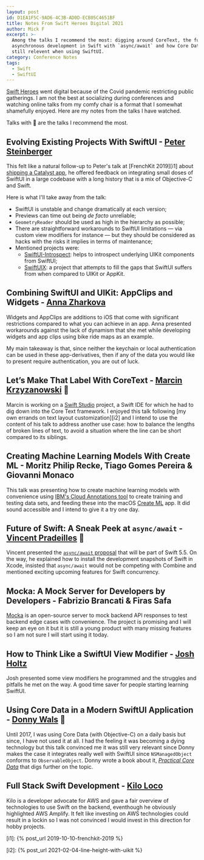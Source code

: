 ```yaml
---
layout: post
id: D1EA1F5C-9AD6-4C3B-AD0D-ECB05C4651BF
title: Notes From Swift Heroes Digital 2021
author: Mick F
excerpt: >-
  Among the talks I recommend the most: digging around CoreText, the future of
  asynchronous development in Swift with `async/await` and how Core Data is
  still relevent when using SwiftUI.
category: Conference Notes
tags:
  - Swift
  - SwiftUI
---
```


[Swift Heroes][5] went digital because of the Covid pandemic restricting public
gatherings. I am not the best at socializing during conferences and watching
online talks from my comfy chair is a format that I somewhat shamefully enjoyed.
Here are my notes from the talks I have watched.

Talks with 🌟 are the talks I recommend the most.

## Evolving Existing Projects With SwiftUI - [Peter Steinberger][1]

This felt like a natural follow-up to Peter's talk at [FrenchKit 2019][i1] about
[shipping a Catalyst app][2], he offered feedback on integrating small doses of
SwiftUI in a large codebase with a long history that is a mix of Objective-C and
Swift.

Here is what I'll take away from the talk:

- SwiftUI is unstable and change dramatically at each version;
- Previews can time out being _de facto_ unreliable;
- `GeometryReader` should be used as high in the hierarchy as possible;
- There are straightforward workarounds to SwiftUI limitations — via custom view
  modifiers for instance — but they should be considered as hacks with the risks
  it implies in terms of maintenance;
- Mentioned projects were:
  - [SwiftUI-Introspect][3]: helps to introspect underlying UIKit components
    from SwiftUI;
  - [SwiftUIX][4]: a project that attempts to fill the gaps that SwiftUI suffers
    from when compared to UIKit or AppKit.

## Combining SwiftUI and UIKit: AppClips and Widgets - [Anna Zharkova][6]

Widgets and AppClips are additions to iOS that come with significant
restrictions compared to what you can achieve in an app. Anna presented
workarounds against the lack of dynamism that she met while developing widgets
and app clips using bike ride maps as an example.

My main takeaway is that, since neither the keychain or local authentication can
be used in these app-derivatives, then if any of the data you would like to
present require authentication, you are out of luck.

## Let’s Make That Label With CoreText - [Marcin Krzyzanowski][7] 🌟

Marcin is working on a [Swift Studio][8] project, a Swift IDE for which he had
to dig down into the Core Text framework. I enjoyed this talk following [my own
errands on text layout customization][i2] and I intend to use the content of his
talk to address another use case: how to balance the lengths of broken lines of
text, to avoid a situation where the line can be short compared to its siblings.

## Creating Machine Learning Models With Create ML - Moritz Philip Recke, Tiago Gomes Pereira & Giovanni Monaco

This talk was presenting how to create machine learning models with convenience
using [IBM's Cloud Annotations tool][9] to create training and testing data
sets, and feeding these into the macOS [Create ML][10] app. It did sound
accessible and I intend to give it a try one day.

## Future of Swift: A Sneak Peek at `async/await` - [Vincent Pradeilles][11] 🌟

Vincent presented the [`async/await` proposal][12] that will be part of Swift
5.5. On the way, he explained how to install the development snapshots of Swift
in Xcode, insisted that `async/await` would not be competing with Combine and
mentioned exciting upcoming features for Swift concurrency.

## Mocka: A Mock Server for Developers by Developers - Fabrizio Brancati & Firas Safa

[Mocka][13] is an open-source server to mock backend API responses to test
backend edge cases with convenience. The project is promising and I will keep an
eye on it but it is still a young product with many missing features so I am not
sure I will start using it today.

## How to Think Like a SwiftUI View Modifier - [Josh Holtz][14]

Josh presented some view modifiers he programmed and the struggles and pitfalls
he met on the way. A good time saver for people starting learning SwiftUI.

## Using Core Data in a Modern SwiftUI Application - [Donny Wals][15] 🌟

Until 2017, I was using Core Data (with Objective-C) on a daily basis but since,
I have not used it at all. I had the feeling it was becoming a dying technology
but this talk convinced me it was still very relevant since Donny makes the case
it integrates really well with SwiftUI since `NSManagedObject` conforms to
`ObservableObject`. Donny wrote a book about it, [_Practical Core Data_][16]
that digs further on the topic.

## Full Stack Swift Development - [Kilo Loco][17]

Kilo is a developer advocate for AWS and gave a fair overview of technologies to
use Swift on the backend, eventhough he obviously highlighted AWS Amplify. It
felt like investing on AWS technologies could result in a lockin so I was not
convinced I would invest in this direction for hobby projects.

[i1]: {% post_url 2019-10-10-frenchkit-2019 %}

[i2]: {% post_url 2021-02-04-line-height-with-uikit %}

[1]: https://steipete.me/
[2]: https://youtu.be/Xo3zGlyxXcI
[3]: https://github.com/siteline/SwiftUI-Introspect
[4]: https://swiftuix.com/
[5]: https://swiftheroes.com/2021/
[6]: https://twitter.com/anioutkajarkova
[7]: https://twitter.com/krzyzanowskim
[8]: https://swiftstudio.app/
[9]: https://cloud.annotations.ai/
[10]: https://developer.apple.com/machine-learning/create-ml/
[11]: https://twitter.com/v_pradeilles
[12]:
  https://github.com/apple/swift-evolution/blob/main/proposals/0296-async-await.md
[13]: https://github.com/wise-emotions/mocka
[14]: https://twitter.com/joshdholtz
[15]: https://twitter.com/donnywals
[16]: https://gumroad.com/l/practical-core-data
[17]: https://twitter.com/kilo_loco
